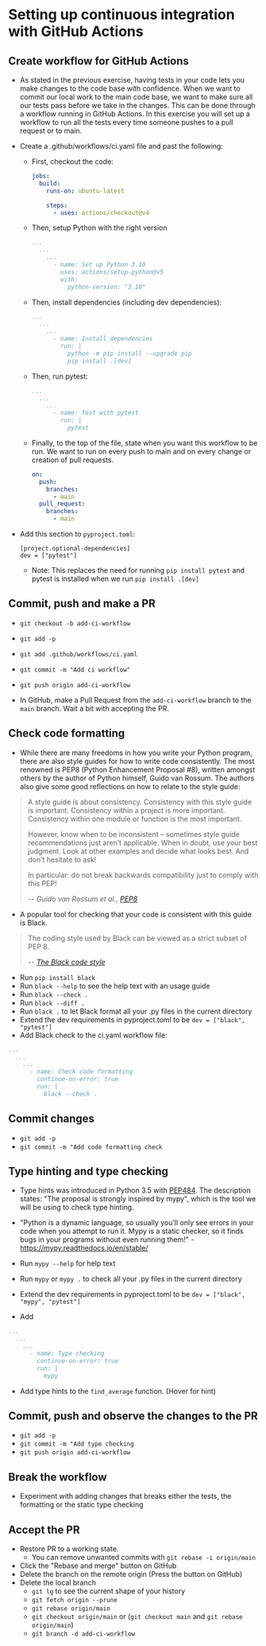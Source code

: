 # Setting up continuous integration with GitHub Actions

## Create workflow for GitHub Actions

- As stated in the previous exercise, having tests in your code lets you make changes to the code base with confidence. When we want to commit our local work to the main code base, we want to make sure all our tests pass before we take in the changes. This can be done through a workflow running in GitHub Actions. In this exercise you will set up a workflow to run all the tests every time someone pushes to a pull request or to main.

- Create a .github/workflows/ci.yaml file and past the following:

  - First, checkout the code:

    ```yaml
    jobs:
      build:
        runs-on: ubuntu-latest

        steps:
          - uses: actions/checkout@v4
    ```

  - Then, setup Python with the right version

    ```yaml
    ...
      ...
        ...
          - name: Set up Python 3.10
            uses: actions/setup-python@v5
            with:
              python-version: "3.10"
    ```

  - Then, install dependencies (including dev dependencies):

    ```yaml
    ...
      ...
        ...
          - name: Install dependencies
            run: |
              python -m pip install --upgrade pip
              pip install .[dev]
    ```

  - Then, run pytest:

    ```yaml
    ...
      ...
        ...
          - name: Test with pytest
            run: |
              pytest
    ```

  - Finally, to the top of the file, state when you want this workflow to be run. We want to run on every push to main and on every change or creation of pull requests.

    ```yaml
    on:
      push:
        branches:
          - main
      pull_request:
        branches:
          - main
    ```

- Add this section to `pyproject.toml`:

  ```
  [project.optional-dependencies]
  dev = ["pytest"]
  ```

  - Note: This replaces the need for running `pip install pytest` and pytest is installed when we run `pip install .[dev]`

## Commit, push and make a PR

- `git checkout -b add-ci-workflow`
- `git add -p`
- `git add .github/workflows/ci.yaml`
- `git commit -m "Add ci workflow"`
- `git push origin add-ci-workflow`

- In GitHub, make a Pull Request from the `add-ci-workflow` branch to the `main` branch. Wait a bit with accepting the PR.

## Check code formatting

- While there are many freedoms in how you write your Python program, there are also style guides for how to write code consistently. The most renowned is PEP8 (Python Enhancement Proposal #8), written amongst others by the author of Python himself, Guido van Rossum. The authors also give some good reflections on how to relate to the style guide:

> A style guide is about consistency. Consistency with this style guide is important.
> Consistency within a project is more important. Consistency within one module or
> function is the most important.
>
> However, know when to be inconsistent – sometimes style guide recommendations just
> aren’t applicable. When in doubt, use your best judgment. Look at other examples and
> decide what looks best. And don’t hesitate to ask!
>
> In particular: do not break backwards compatibility just to comply with this PEP!
>
> -- <cite>Guido van Rossum et al., [PEP8](https://peps.python.org/pep-0008/) </cite>

- A popular tool for checking that your code is consistent with this guide is Black.

> The coding style used by Black can be viewed as a strict subset of PEP 8.
>
> -- <cite>[The Black code style](https://black.readthedocs.io/en/stable/the_black_code_style/current_style.html)</cite>

- Run `pip install black`
- Run `black --help` to see the help text with an usage guide
- Run `black --check .`
- Run `black --diff .`
- Run `black .` to let Black format all your .py files in the current directory
- Extend the dev requirements in pyproject.toml to be `dev = ["black", "pytest"]`
- Add Black check to the ci.yaml workflow file:

```yaml
...
  ...
    ...
      - name: Check code formatting
        continue-on-error: true
        run: |
          black --check .
```

## Commit changes

- `git add -p`
- `git commit -m "Add code formatting check`

## Type hinting and type checking

- Type hints was introduced in Python 3.5 with [PEP484](https://peps.python.org/pep-0484/). The description states: "The proposal is strongly inspired by mypy", which is the tool we will be using to check type hinting.
- "Python is a dynamic language, so usually you’ll only see errors in your code when you attempt to run it. Mypy is a static checker, so it finds bugs in your programs without even running them!" - https://mypy.readthedocs.io/en/stable/

- Run `mypy --help` for help text
- Run `mypy` or `mypy .` to check all your .py files in the current directory
- Extend the dev requirements in pyproject.toml to be `dev = ["black", "mypy", "pytest"]`
- Add

```yaml
...
  ...
    ...
      - name: Type checking
        continue-on-error: true
        run: |
          mypy
```

- Add type hints to the `find_average` function.
  <a title="def find_average(numbers: Sequence[int]) -> float:"> (Hover for hint) </a>

## Commit, push and observe the changes to the PR

- `git add -p`
- `git commit -m "Add type checking`
- `git push origin add-ci-workflow`

## Break the workflow

- Experiment with adding changes that breaks either the tests, the formatting or the static type checking

## Accept the PR

- Restore PR to a working state.
  - You can remove unwanted commits with `git rebase -i origin/main`
- Click the "Rebase and merge" button on GitHub
- Delete the branch on the remote origin (Press the button on GitHub)
- Delete the local branch
  - `git lg` to see the current shape of your history
  - `git fetch origin --prune`
  - `git rebase origin/main`
  - `git checkout origin/main` or (`git checkout main` and `git rebase origin/main`)
  - `git branch -d add-ci-workflow`
